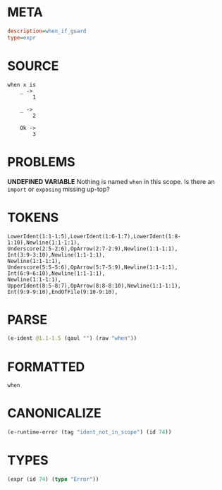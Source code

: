 # META
~~~ini
description=when_if_guard
type=expr
~~~
# SOURCE
~~~roc
when x is
    _ ->
        1

    _ ->
        2

    Ok ->
        3
~~~
# PROBLEMS
**UNDEFINED VARIABLE**
Nothing is named `when` in this scope.
Is there an `import` or `exposing` missing up-top?

# TOKENS
~~~zig
LowerIdent(1:1-1:5),LowerIdent(1:6-1:7),LowerIdent(1:8-1:10),Newline(1:1-1:1),
Underscore(2:5-2:6),OpArrow(2:7-2:9),Newline(1:1-1:1),
Int(3:9-3:10),Newline(1:1-1:1),
Newline(1:1-1:1),
Underscore(5:5-5:6),OpArrow(5:7-5:9),Newline(1:1-1:1),
Int(6:9-6:10),Newline(1:1-1:1),
Newline(1:1-1:1),
UpperIdent(8:5-8:7),OpArrow(8:8-8:10),Newline(1:1-1:1),
Int(9:9-9:10),EndOfFile(9:10-9:10),
~~~
# PARSE
~~~clojure
(e-ident @1.1-1.5 (qaul "") (raw "when"))
~~~
# FORMATTED
~~~roc
when
~~~
# CANONICALIZE
~~~clojure
(e-runtime-error (tag "ident_not_in_scope") (id 74))
~~~
# TYPES
~~~clojure
(expr (id 74) (type "Error"))
~~~
